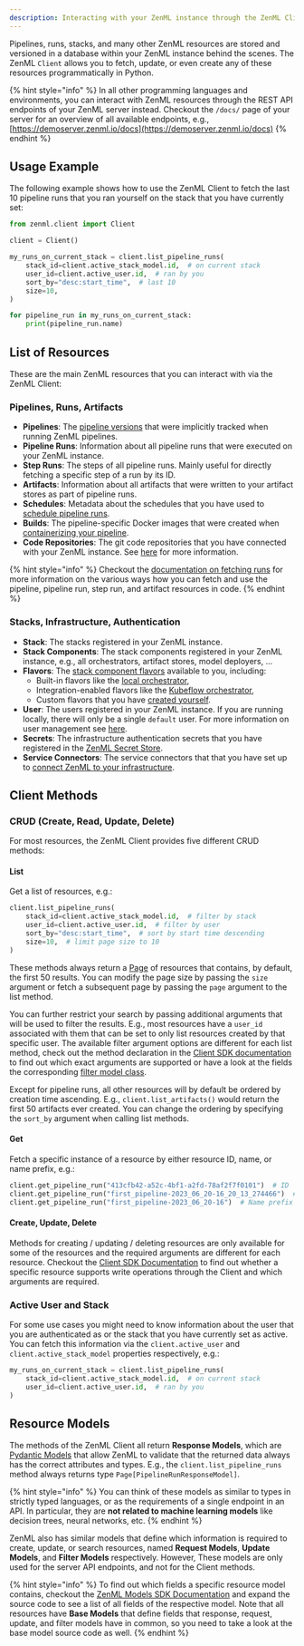 ```yaml
---
description: Interacting with your ZenML instance through the ZenML Client.
---
```


Pipelines, runs, stacks, and many other ZenML resources are stored and versioned 
in a database within your ZenML instance behind the scenes. The ZenML `Client` 
allows you to fetch, update, or even create any of these resources 
programmatically in Python.

{% hint style="info" %}
In all other programming languages and environments, you can interact with ZenML
resources through the REST API endpoints of your ZenML server instead. Checkout 
the `/docs/` page of your server for an overview of all available endpoints, 
e.g., [https://demoserver.zenml.io/docs](https://demoserver.zenml.io/docs)
{% endhint %}

## Usage Example

The following example shows how to use the ZenML Client to fetch the last 10
pipeline runs that you ran yourself on the stack that you have currently set:

```python
from zenml.client import Client

client = Client()

my_runs_on_current_stack = client.list_pipeline_runs(
    stack_id=client.active_stack_model.id,  # on current stack
    user_id=client.active_user.id,  # ran by you
    sort_by="desc:start_time",  # last 10
    size=10,
)

for pipeline_run in my_runs_on_current_stack:
    print(pipeline_run.name)
```

## List of Resources

These are the main ZenML resources that you can interact with via the ZenML
Client:

### Pipelines, Runs, Artifacts
- **Pipelines**: The [pipeline versions](../starter-guide/version-pipelines)
that were implicitly tracked when running ZenML pipelines.
- **Pipeline Runs**: Information about all pipeline runs that were executed on
your ZenML instance.
- **Step Runs**: The steps of all pipeline runs. Mainly useful for directly
fetching a specific step of a run by its ID.
- **Artifacts**: Information about all artifacts that were written to your
artifact stores as part of pipeline runs.
- **Schedules**: Metadata about the schedules that you have used to 
[schedule pipeline runs](schedule-pipeline-runs).
- **Builds**: The pipeline-specific Docker images that were created when
[containerizing your pipeline](containerize-your-pipeline.md).
- **Code Repositories**: The git code repositories that you have connected with
your ZenML instance. See [here](connect-your-git-repository) for more information.

{% hint style="info" %}
Checkout the [documentation on fetching runs](../starter-guide/fetch-runs-after-execution.md)
for more information on the various ways how you can fetch and use the
pipeline, pipeline run, step run, and artifact resources in code.
{% endhint %}

### Stacks, Infrastructure, Authentication
- **Stack**: The stacks registered in your ZenML instance.
- **Stack Components**: The stack components registered in your ZenML instance,
e.g., all orchestrators, artifact stores, model deployers, ...
- **Flavors**: The [stack component flavors](../../getting-started/core-concepts.md#flavor)
available to you, including:
    - Built-in flavors like the [local orchestrator](../component-guide/orchestrators/local.md),
    - Integration-enabled flavors like the [Kubeflow orchestrator](../component-guide/orchestrators/kubeflow.md),
    - Custom flavors that you have [created yourself](../../platform-guide/set-up-your-mlops-platform/implement-a-custom-integration#step-2-create-individual-stack-component-flavors). 
- **User**: The users registered in your ZenML instance. If you are running
locally, there will only be a single `default` user. For more information on
user management see [here](../../platform-guide/set-up-your-mlops-platform/user-management.md).
- **Secrets**: The infrastructure authentication secrets that you have 
registered in the 
[ZenML Secret Store](../../platform-guide/set-up-your-mlops-platform/use-the-secret-store/use-the-secret-store.md).
- **Service Connectors**: The service connectors that that you have set up to
[connect ZenML to your infrastructure](../../platform-guide/set-up-your-mlops-platform/connect-zenml-to-infrastructure.md).

## Client Methods

### CRUD (Create, Read, Update, Delete)

For most resources, the ZenML Client provides five different CRUD methods:

#### List

Get a list of resources, e.g.:

```python
client.list_pipeline_runs(
    stack_id=client.active_stack_model.id,  # filter by stack
    user_id=client.active_user.id,  # filter by user
    sort_by="desc:start_time",  # sort by start time descending
    size=10,  # limit page size to 10
)
```

These methods always return a 
[Page](https://sdkdocs.zenml.io/0.41.0/core_code_docs/core-models/#zenml.models.page_model)
of resources that contains, by default, the first 50 results. You can modify the
page size by passing the `size` argument or fetch a subsequent page by passing 
the `page` argument to the list method.

You can further restrict your search by passing additional arguments that will
be used to filter the results. E.g., most resources have a `user_id` associated
with them that can be set to only list resources created by that specific user. 
The available filter argument options are different for each list method, check 
out the method declaration in the
[Client SDK documentation](https://sdkdocs.zenml.io/latest/core_code_docs/core-client/)
to find out which exact arguments are supported or have a look at the fields
the corresponding [filter model class](#resource-models).

Except for pipeline runs, all other resources will by default be ordered by
creation time ascending. E.g., `client.list_artifacts()` would return the
first 50 artifacts ever created. You can change the ordering by specifying the
`sort_by` argument when calling list methods.

#### Get

Fetch a specific instance of a resource by either resource ID, name, or name 
prefix, e.g.:

```python
client.get_pipeline_run("413cfb42-a52c-4bf1-a2fd-78af2f7f0101")  # ID
client.get_pipeline_run("first_pipeline-2023_06_20-16_20_13_274466")  # Name
client.get_pipeline_run("first_pipeline-2023_06_20-16")  # Name prefix
```

#### Create, Update, Delete

Methods for creating / updating / deleting resources are only available for some
of the resources and the required arguments are different for each resource.
Checkout the [Client SDK Documentation](https://sdkdocs.zenml.io/latest/core_code_docs/core-client/)
to find out whether a specific resource supports write operations through the
Client and which arguments are required.

### Active User and Stack

For some use cases you might need to know information about the user that you
are authenticated as or the stack that you have currently set as active. You
can fetch this information via the `client.active_user` and 
`client.active_stack_model` properties respectively, e.g.:

```python
my_runs_on_current_stack = client.list_pipeline_runs(
    stack_id=client.active_stack_model.id,  # on current stack
    user_id=client.active_user.id,  # ran by you
)
```

## Resource Models
The methods of the ZenML Client all return **Response Models**, which are
[Pydantic Models](https://docs.pydantic.dev/1.10/usage/models/) that allow ZenML 
to validate that the returned data always has the correct attributes and types. 
E.g., the `client.list_pipeline_runs` method always returns type 
`Page[PipelineRunResponseModel]`.

{% hint style="info" %}
You can think of these models as similar to types in strictly typed languages,
or as the requirements of a single endpoint in an API. In particular, they are 
**not related to machine learning models** like decision trees, neural networks,
etc.
{% endhint %}

ZenML also has similar models that define which information is required to
create, update, or search resources, named **Request Models**, 
**Update Models**, and **Filter Models** respectively. However, These models are
only used for the server API endpoints, and not for the Client methods.

{% hint style="info" %}
To find out which fields a specific resource model contains, checkout the
[ZenML Models SDK Documentation](https://sdkdocs.zenml.io/latest/core_code_docs/core-models/#zenml.models)
and expand the source code to see a list of all fields of the respective model.
Note that all resources have **Base Models** that define fields that response,
request, update, and filter models have in common, so you need to take a look 
at the base model source code as well.
{% endhint %}
